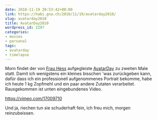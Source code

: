 ```yaml
---
date: 2010-11-19 20:53:42+00:00
link: https://habi.gna.ch/2010/11/19/avatarday2010/
slug: avatarday2010
title: AvatarDay2010
wordpress_id: 2297
categories:
- movies
- personal
tags:
- avatarday
- timelapse
---
```


Morn findet der von [Frau Hess](http://pictura.ch/) aufgegleiste [AvatarDay](http://avatarday2010.tumblr.com/) zu zweiten Male statt. Damit ich wenigstens ein kleines bisschen 'was zurückgeben kann, dafür dass ich ein professionell aufgenommenes Portrait bekomme, habe ich heute 1 kg Zopfmehl und ein paar andere Zutaten verarbeitet. Rausgekommen ist unten eingebundenes Video.

https://vimeo.com/17009710

Und ja, riechen tun sie schuderhaft fein, ich freu mich, morgen reinzubeissen.
